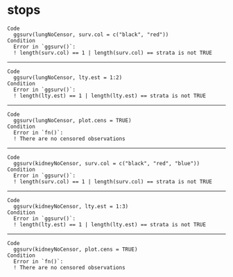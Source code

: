 # stops

    Code
      ggsurv(lungNoCensor, surv.col = c("black", "red"))
    Condition
      Error in `ggsurv()`:
      ! length(surv.col) == 1 | length(surv.col) == strata is not TRUE

---

    Code
      ggsurv(lungNoCensor, lty.est = 1:2)
    Condition
      Error in `ggsurv()`:
      ! length(lty.est) == 1 | length(lty.est) == strata is not TRUE

---

    Code
      ggsurv(lungNoCensor, plot.cens = TRUE)
    Condition
      Error in `fn()`:
      ! There are no censored observations

---

    Code
      ggsurv(kidneyNoCensor, surv.col = c("black", "red", "blue"))
    Condition
      Error in `ggsurv()`:
      ! length(surv.col) == 1 | length(surv.col) == strata is not TRUE

---

    Code
      ggsurv(kidneyNoCensor, lty.est = 1:3)
    Condition
      Error in `ggsurv()`:
      ! length(lty.est) == 1 | length(lty.est) == strata is not TRUE

---

    Code
      ggsurv(kidneyNoCensor, plot.cens = TRUE)
    Condition
      Error in `fn()`:
      ! There are no censored observations

